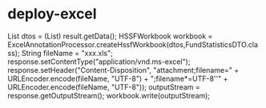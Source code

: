 # deploy-excel
List<FundStatisticsDTO> dtos = (List<FundStatisticsDTO>) result.getData();
HSSFWorkbook workbook = ExcelAnnotationProcessor.createHssfWorkbook(dtos,FundStatisticsDTO.class);
String fileName = "xxx.xls";
response.setContentType("application/vnd.ms-excel");
response.setHeader("Content-Disposition", "attachment;filename=" + URLEncoder.encode(fileName, "UTF-8") + ";filename*=UTF-8''" + URLEncoder.encode(fileName, "UTF-8"));
outputStream = response.getOutputStream();
workbook.write(outputStream);
